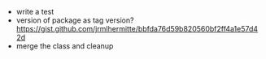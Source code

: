 - write a test
- version of package as tag version? https://gist.github.com/jrmlhermitte/bbfda76d59b820560bf2ff4a1e57d42d
- merge the class and cleanup